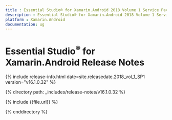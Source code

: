 ```yaml
---
title : Essential Studio® for Xamarin.Android 2018 Volume 1 Service Pack 1 Release Notes
description : Essential Studio® for Xamarin.Android 2018 Volume 1 Service Pack 1 Release Notes
platform : Xamarin.Android
documentation: ug
---
```


# Essential Studio<sup>®</sup> for Xamarin.Android Release Notes

{% include release-info.html date=site.releasedate.2018_vol_1_SP1  version="v16.1.0.32" %} 

{% directory path: _includes/release-notes/v16.1.0.32 %}

{% include {{file.url}} %}

{% enddirectory %}
